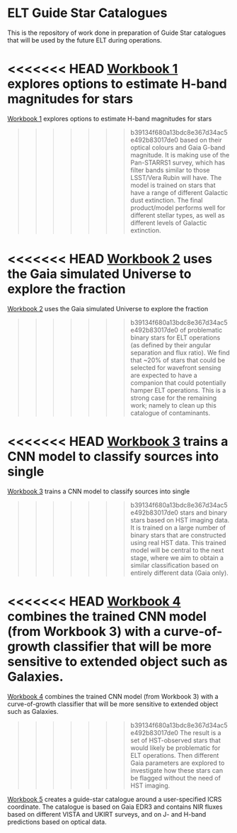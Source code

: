 # ELT Guide Star Catalogues

This is the repository of work done in preparation of Guide Star
catalogues that will be used by the future ELT during operations.

<<<<<<< HEAD
[Workbook 1](https://github.com/rfjvanderburg/ELT_Guide_Stars/blob/master/Guide_stars_1.ipynb) explores options to estimate H-band magnitudes for stars 
=======
[Workbook 1](https://github.com/rfjvanderburg/ELT_Guide_Stars/Guide_stars_1.ipynb) explores options to estimate H-band magnitudes for stars 
>>>>>>> b39134f680a13bdc8e367d34ac5e492b83017de0
based on their optical colours and Gaia G-band magnitude. It is making use of the Pan-STARRS1 survey, 
which has filter bands similar to those LSST/Vera Rubin will have. The model is trained on stars that have a range of
different Galactic dust extinction. The final product/model performs well for different stellar types, as well as
different levels of Galactic extinction.

<<<<<<< HEAD
[Workbook 2](https://github.com/rfjvanderburg/ELT_Guide_Stars/blob/master/Guide_stars_2.ipynb) uses the Gaia simulated Universe to explore the fraction
=======
[Workbook 2](https://github.com/rfjvanderburg/ELT_Guide_Stars/Guide_stars_2.ipynb) uses the Gaia simulated Universe to explore the fraction
>>>>>>> b39134f680a13bdc8e367d34ac5e492b83017de0
of problematic binary stars for ELT operations (as defined by their
angular separation and flux ratio). We find that ~20% of stars that could be selected
for wavefront sensing are expected to have a companion that could potentially hamper ELT
operations. This is a strong case for the remaining work; namely to clean up this catalogue of contaminants.

<<<<<<< HEAD
[Workbook 3](https://github.com/rfjvanderburg/ELT_Guide_Stars/blob/master/CNN_binary_classification.ipynb) trains a CNN model to classify sources into single
=======
[Workbook 3](https://github.com/rfjvanderburg/ELT_Guide_Stars/CNN_binary_classification.ipynb) trains a CNN model to classify sources into single
>>>>>>> b39134f680a13bdc8e367d34ac5e492b83017de0
stars and binary stars based on HST imaging data. It is trained on a large number of 
binary stars that are constructed using real HST data. This trained
model will be central to the next stage, where we aim to obtain a
similar classification based on entirely different data (Gaia only). 

<<<<<<< HEAD
[Workbook 4](https://github.com/rfjvanderburg/ELT_Guide_Stars/blob/master/Gaia_classification.ipynb) combines the trained CNN model (from Workbook 3) with a curve-of-growth classifier that will be more sensitive to extended object such as Galaxies.
=======
[Workbook 4](https://github.com/rfjvanderburg/ELT_Guide_Stars/Gaia_classification.ipynb) combines the trained CNN model (from Workbook 3) with a curve-of-growth classifier that will be more sensitive to extended object such as Galaxies.
>>>>>>> b39134f680a13bdc8e367d34ac5e492b83017de0
The result is a set of HST-observed stars that would likely be problematic for ELT operations.
Then different Gaia parameters are explored to investigate how these stars can be flagged
without the need of HST imaging.

[Workbook 5](https://github.com/rfjvanderburg/ELT_Guide_Stars/blob/master/make_catalogue.ipynb) creates a guide-star catalogue around a user-specified ICRS coordinate. The catalogue is based on Gaia EDR3 and contains NIR fluxes based on different VISTA and UKIRT surveys, and on J- and H-band predictions based on optical data.


